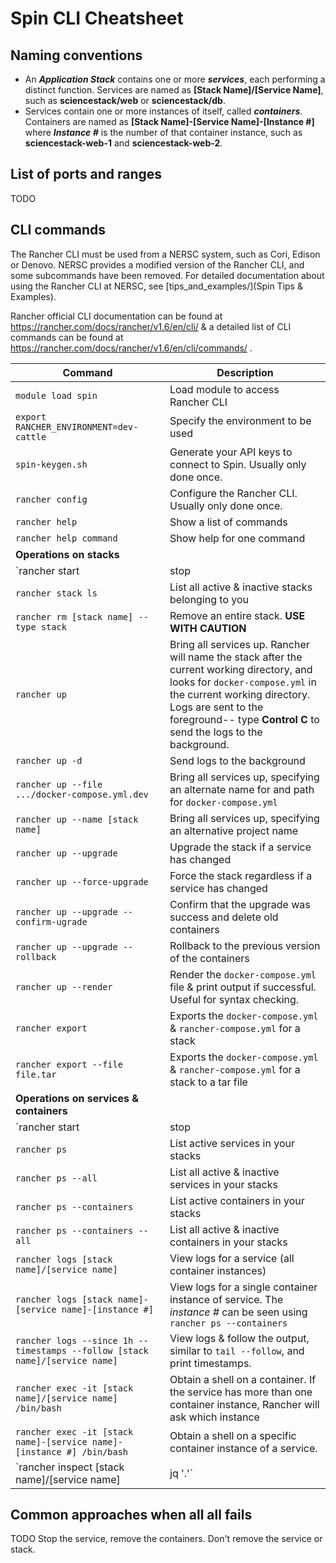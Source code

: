 # Spin CLI Cheatsheet

## Naming conventions

* An ***Application Stack*** contains one or more ***services***, each
  performing a distinct function. Services are named as **[Stack
  Name]/[Service Name]**, such as **sciencestack/web** or **sciencestack/db**.
* Services contain one or more instances of itself, called ***containers***.
  Containers are named as **[Stack Name]-[Service Name]-[Instance #]** where
  ***Instance #*** is the number of that container
  instance, such as **sciencestack-web-1** and **sciencestack-web-2**.

## List of ports and ranges

TODO

## CLI commands

The Rancher CLI must be used from a NERSC system, such as Cori, Edison or
Denovo.  NERSC provides a modified version of the Rancher CLI, and some
subcommands have been removed. For detailed documentation about using the
Rancher CLI at NERSC, see [tips_and_examples/](Spin Tips & Examples). 

Rancher official CLI documentation can be found at
https://rancher.com/docs/rancher/v1.6/en/cli/ & a detailed list of CLI commands
can be found at https://rancher.com/docs/rancher/v1.6/en/cli/commands/ .

| Command                                   |  Description  |
| ----------------------                    | ------------- |
| `module load spin`                        | Load module to access Rancher CLI |
| `export RANCHER_ENVIRONMENT=dev-cattle`   | Specify the environment to be used |
| `spin-keygen.sh`                          | Generate your API keys to connect to Spin. Usually only done once. |
| `rancher config`                          | Configure the Rancher CLI. Usually only done once. |
| `rancher help`                            | Show a list of commands |
| `rancher help command`                    | Show help for one command |
| **Operations on stacks**                  |
| `rancher start|stop|restart [stack name]` | Start, Stop or Restart an entire stack |
| `rancher stack ls`                        | List all active & inactive stacks belonging to you |
| `rancher rm [stack name] --type stack`    | Remove an entire stack. **USE WITH CAUTION** |
| `rancher up`                              | Bring all services up. Rancher will name the stack after the current working directory, and looks for `docker-compose.yml` in the current working directory. Logs are sent to the foreground-- type **Control C** to send the logs to the background. |
| `rancher up -d`                           | Send logs to the background |
| `rancher up --file .../docker-compose.yml.dev` | Bring all services up, specifying an alternate name for and path for `docker-compose.yml` |
| `rancher up --name [stack name]`          | Bring all services up, specifying an alternative project name |
| `rancher up --upgrade`                    | Upgrade the stack if a service has changed |
| `rancher up --force-upgrade`              | Force the stack regardless if a service has changed |
| `rancher up --upgrade --confirm-ugrade`   | Confirm that the upgrade was success and delete old containers |
| `rancher up --upgrade --rollback`         | Rollback to the previous version of the containers |
| `rancher up --render`                     | Render the `docker-compose.yml` file & print output if successful. Useful for syntax checking. |
| `rancher export`                          | Exports the `docker-compose.yml` & `rancher-compose.yml` for a stack |
| `rancher export --file file.tar`          | Exports the `docker-compose.yml` & `rancher-compose.yml` for a stack to a tar file |
| **Operations on services & containers**   |
| `rancher start|stop|restart [stack name]/[service name]` | Start, Stop or Restart one service in your stack |
| `rancher ps`                              | List active services in your stacks |
| `rancher ps --all`                        | List all active & inactive services in your stacks |
| `rancher ps --containers`                 | List active containers in your stacks |
| `rancher ps --containers --all`           | List all active & inactive containers in your stacks |
| `rancher logs [stack name]/[service name]` | View logs for a service (all container instances) |
| `rancher logs [stack name]-[service name]-[instance #]` | View logs for a single container instance of service. The *instance #* can be seen using `rancher ps --containers` |
| `rancher logs --since 1h --timestamps --follow [stack name]/[service name]` | View logs & follow the output, similar to `tail --follow`, and print timestamps. |
| `rancher exec -it [stack name]/[service name] /bin/bash` | Obtain a shell on a container. If the service has more than one container instance, Rancher will ask which instance |
| `rancher exec -it [stack name]-[service name]-[instance #] /bin/bash` | Obtain a shell on a specific container instance of a service. |
| `rancher inspect [stack name]/[service name] | jq '.'` | Print the configuration for a service in JSON, and use `jq` to convert the output to human-friendly format |


## Common approaches when all all fails

TODO Stop the service, remove the containers. Don't remove the service or stack.

